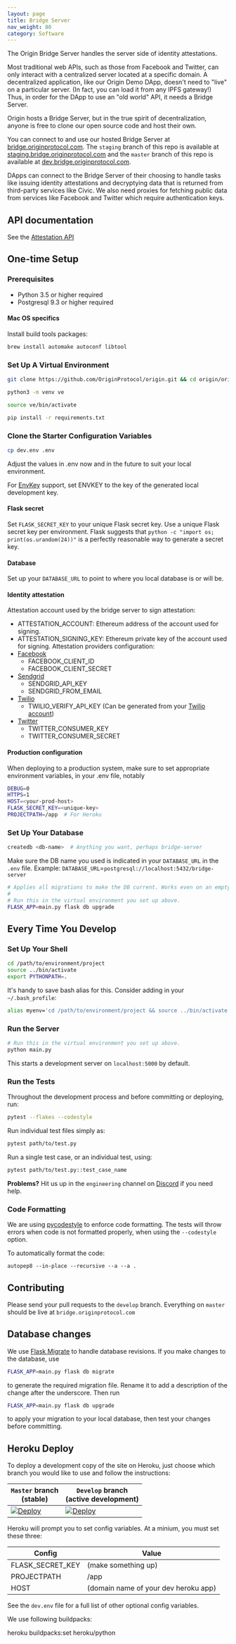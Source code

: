 ```yaml
---
layout: page
title: Bridge Server
nav_weight: 80
category: Software
---
```


The Origin Bridge Server handles the server side of identity attestations.

Most traditional web APIs, such as those from Facebook and Twitter, can only interact with a centralized server located at a specific domain. A decentralized application, like our Origin Demo DApp, doesn't need to "live" on a particular server. (In fact, you can load it from any IPFS gateway!) Thus, in order for the DApp to use an "old world" API, it needs a Bridge Server.

Origin hosts a Bridge Server, but in the true spirit of decentralization, anyone is free to clone our open source code and host their own.

You can connect to and use our hosted Bridge Server at [bridge.originprotocol.com](https://bridge.originprotocol.com). The `staging` branch of this repo is available at [staging.bridge.originprotocol.com](https://staging.bridge.originprotocol.com) and the `master` branch of this repo is available at [dev.bridge.originprotocol.com](https://dev.bridge.originprotocol.com).

DApps can connect to the Bridge Server of their choosing to handle tasks like issuing identity attestations and decryptying data that is returned from third-party services like Civic. We also need proxies for fetching public data from services like Facebook and Twitter which require authentication keys.

## API documentation

See the [Attestation API](../../reference/origin-js/attestations.html)

## One-time Setup

### Prerequisites
- Python 3.5 or higher required
- Postgresql 9.3 or higher required

#### Mac OS specifics
Install build tools packages:
```bash
brew install automake autoconf libtool
```

### Set Up A Virtual Environment

```bash
git clone https://github.com/OriginProtocol/origin.git && cd origin/origin-bridge

python3 -m venv ve

source ve/bin/activate

pip install -r requirements.txt
```

### Clone the Starter Configuration Variables

```bash
cp dev.env .env
```
Adjust the values in .env now and in the future to suit your local environment. 

For [EnvKey](https://www.envkey.com/) support, set ENVKEY to the key of the
generated local development key.

#### Flask secret
Set ```FLASK_SECRET_KEY``` to your unique Flask secret key. Use a unique Flask secret key per environment. Flask suggests that
```python -c "import os; print(os.urandom(24))"```
is a perfectly reasonable way to generate a secret key.

#### Database
Set up your ```DATABASE_URL``` to point to where you local database is or will be.

#### Identity attestation
Attestation account used by the bridge server to sign attestation:
 - ATTESTATION_ACCOUNT: Ethereum address of the account used for signing.
 - ATTESTATION_SIGNING_KEY: Ethereum private key of the account used for signing.
Attestation providers configuration:
- [Facebook](https://developers.facebook.com/docs/facebook-login/manually-build-a-login-flow)
  - FACEBOOK_CLIENT_ID
  - FACEBOOK_CLIENT_SECRET
- [Sendgrid](https://sendgrid.com/docs/Classroom/Send/How_Emails_Are_Sent/api_keys.html)
  - SENDGRID_API_KEY
  - SENDGRID_FROM_EMAIL
- [Twilio](https://www.twilio.com/docs/usage/your-request-to-twilio)
  - TWILIO_VERIFY_API_KEY (Can be generated from your [Twilio account](https://www.twilio.com/console/verify/applications))
- [Twitter](https://developer.twitter.com/en/docs/basics/authentication/guides/access-tokens)
  - TWITTER_CONSUMER_KEY
  - TWITTER_CONSUMER_SECRET

#### Production configuration
When deploying to a production system, make sure to set appropriate environment
variables, in your .env file, notably

```bash
DEBUG=0
HTTPS=1
HOST=<your-prod-host>
FLASK_SECRET_KEY=<unique-key>
PROJECTPATH=/app  # For Heroku
```

### Set Up Your Database

```bash
createdb <db-name>  # Anything you want, perhaps bridge-server
```

Make sure the DB name you used is indicated in your ```DATABASE_URL``` in the `.env` file.
Example: `DATABASE_URL`=`postgresql://localhost:5432/bridge-server`


```bash
# Applies all migrations to make the DB current. Works even on an empty database.
#
# Run this in the virtual environment you set up above.
FLASK_APP=main.py flask db upgrade
```

## Every Time You Develop

### Set Up Your Shell

```bash
cd /path/to/environment/project
source ../bin/activate
export PYTHONPATH=.
```

It's handy to save bash alias for this. Consider adding in your ```~/.bash_profile```:

```bash
alias myenv='cd /path/to/environment/project && source ../bin/activate && export PYTHONPATH=.'
```

### Run the Server

```bash
# Run this in the virtual environment you set up above.
python main.py
```

This starts a development server on ```localhost:5000``` by default.


### Run the Tests

Throughout the development process and before committing or deploying, run:

```bash
pytest --flakes --codestyle
```

Run individual test files simply as:

```bash
pytest path/to/test.py
```

Run a single test case, or an individual test, using:

```bash
pytest path/to/test.py::test_case_name
```

**Problems?** Hit us up in the `engineering` channel on [Discord](https://www.originprotocol.com/discord) if you need help.

### Code Formatting

We are using [pycodestyle](https://github.com/PyCQA/pycodestyle) to enforce code formatting. The tests will throw errors when code is not formatted properly, when using the `--codestyle` option.

To automatically format the code:

```
autopep8 --in-place --recursive --a --a .
```

## Contributing

Please send your pull requests to the `develop` branch. Everything on `master` should be live at `bridge.originprotocol.com`

## Database changes

We use [Flask Migrate](https://flask-migrate.readthedocs.io/en/latest/) to handle database revisions. If you make changes to the database, use

```bash
FLASK_APP=main.py flask db migrate
```

to generate the required migration file. Rename it to add a description of the change after the underscore. Then run

```bash
FLASK_APP=main.py flask db upgrade
```

to apply your migration to your local database, then test your changes before committing.


## Heroku Deploy

To deploy a development copy of the site on Heroku, just choose which branch you would like to use and follow the instructions:

| `Master` branch <br>(stable) | `Develop` branch<br> (active development) |
|---------|----------|
| [![Deploy](https://www.herokucdn.com/deploy/button.svg)](https://heroku.com/deploy?template=https://github.com/OriginProtocol/origin/tree/master/origin-bridge) | [![Deploy](https://www.herokucdn.com/deploy/button.svg)](https://heroku.com/deploy?template=https://github.com/OriginProtocol/origin/tree/master/origin-bridge) |

Heroku will prompt you to set config variables. At a minium, you must set these three:

|Config          |Value|
|----------------|------|
|FLASK_SECRET_KEY|(make something up)|
|PROJECTPATH     |/app|
|HOST            |(domain name of your dev heroku app)|

See the `dev.env` file for a full list of other optional config variables.


We use following buildpacks:

  heroku buildpacks:set heroku/python
